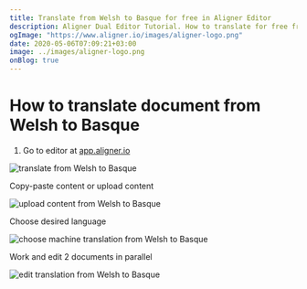 ```yaml
---
title: Translate from Welsh to Basque for free in Aligner Editor
description: Aligner Dual Editor Tutorial. How to translate for free from Welsh to Basque. Aligner is multilingual document management platform. 
ogImage: "https://www.aligner.io/images/aligner-logo.png"
date: 2020-05-06T07:09:21+03:00
image: ../images/aligner-logo.png
onBlog: true
---
```


# How to translate document from Welsh to Basque

1. Go to editor at [app.aligner.io](https://app.aligner.io "Aligner App web page")

![translate from Welsh to Basque](../aligner-blank-editor.png "translate from Welsh to Basque")

Copy-paste content or upload content

![upload content from Welsh to Basque](../aligner-uploaded-document.png "upload content from Welsh to Basque")

Choose desired language

![choose machine translation from Welsh to Basque](../aligner-language-dropdown.png "choose machine translation from Welsh to Basque")

Work and edit 2 documents in parallel

![edit translation from Welsh to Basque](../aligner-double-sitded-editor.png "edit translation from Welsh to Basque")

